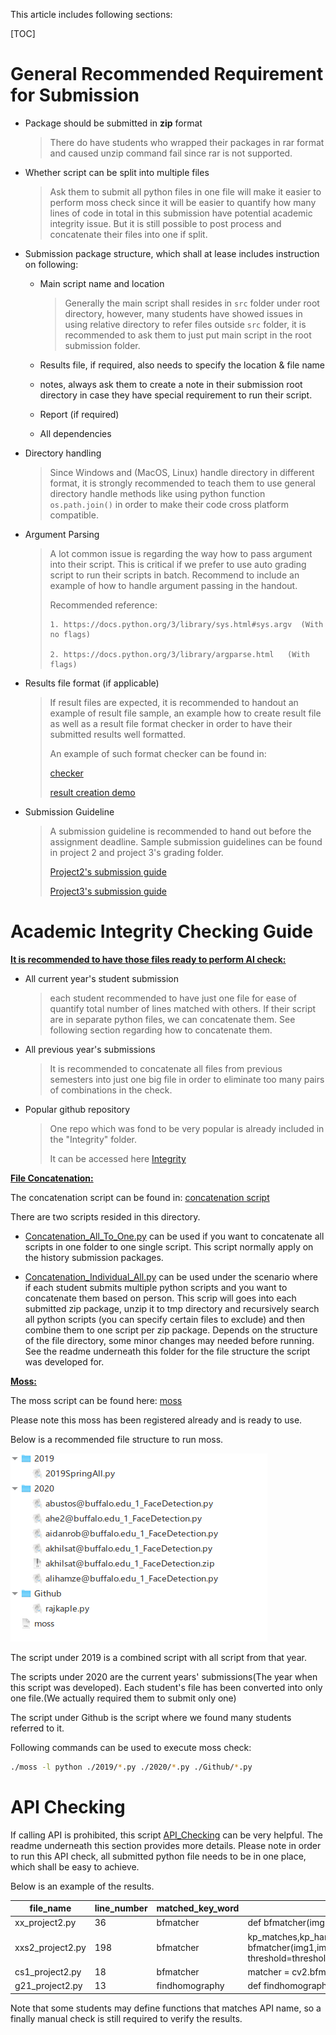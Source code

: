 This article includes following sections:

[TOC]



# General Recommended Requirement for Submission

- Package should be submitted in **zip** format

  > There do have students who wrapped their packages in rar format and caused unzip command fail since rar is not supported. 

- Whether script can be split into multiple files

  > Ask them to submit all python files in one file will make it easier to perform moss check since it will be easier to quantify how many lines of code in total in this submission have potential academic integrity issue. But it is still possible to post process and concatenate their files into one if split. 

- Submission package structure, which shall at lease includes instruction on following:

  - Main script name and location

    > Generally the main script shall resides in `src` folder under root directory, however, many students have showed issues in using relative directory to refer files outside `src` folder, it is recommended to ask them to just put main script in the root submission folder.

  - Results file, if required, also needs to specify the location & file name

  - notes, always ask them to create a note in their submission root directory in case they have special requirement to run their script. 

  - Report (if required)

  - All dependencies 

- Directory handling

  > Since Windows and (MacOS, Linux) handle directory in different format, it is strongly recommended to teach them to use general directory handle methods like using python function `os.path.join()` in order to make their code cross platform compatible.

- Argument Parsing

  > A lot common issue is regarding the way how to pass argument into their script. This is critical if we prefer to use auto grading script to run their scripts in batch. Recommend to include an example of how to handle argument passing in the handout.
  >
  > Recommended reference:
  >
  > 	1. https://docs.python.org/3/library/sys.html#sys.argv  (With no flags)
  >
  >  	2. https://docs.python.org/3/library/argparse.html   (With flags)

- Results file format (if applicable)

  > If result files are expected, it is recommended to handout an example of result file sample, an example how to create result file as well as a result file format checker in order to have their submitted results well formatted. 
  >
  > An example of such format checker can be found in: 
  >
  > [checker](../Project3_FaceDetection/Json_Checker_Annotator/)
  >
  > [result creation demo](../Project3_FaceDetection/)

- Submission Guideline

  > A submission guideline is recommended to hand out before the assignment deadline. Sample submission guidelines can be found in project 2 and project 3's grading folder.
  >
  > [Project2's submission guide](../Project2_Panorama/)
  >
  > [Project3's submission guide](../Project3_FaceDetection/)



# Academic Integrity Checking Guide

**<u>It is recommended to have those files ready to perform AI check:</u>**

- All current year's student submission 

  >  each student recommended to have just one file for ease of quantify total number of lines matched with others. If their script are in separate python files, we can concatenate them. See following section regarding how to concatenate them.

- All previous year's submissions 

  > It is recommended to concatenate all files from previous semesters into just one big file in order to eliminate too many pairs of combinations in the check.

- Popular github repository

  > One repo which was fond to be very popular is already included in the "Integrity" folder. 
  >
  > It can be accessed here [Integrity](../Integrity/) 



<u>**File Concatenation:**</u>

The concatenation script can be found in: [concatenation script](../Code_Concatenation/)

There are two scripts resided in this directory. 

- [Concatenation_All_To_One.py](../Code_Concatenation/Concatenation_All_To_One.py) can be used if you want to concatenate all scripts in one folder to one single script. This script normally apply on the history submission packages.

- [Concatenation_Individual_All.py](../Code_Concatenation/Concatenation_Individual_All.py) can be used under the scenario where if each student submits multiple python scripts and you want to concatenate them based on person. This scrip will goes into each submitted zip package, unzip it to tmp directory and recursively search all python scripts (you can specify certain files to exclude) and then combine them to one script per zip package. Depends on the structure of the file directory, some minor changes may needed before running. See the readme underneath this folder for the file structure the script was developed for. 

  

**<u>Moss:</u>**

The moss script can be found here: [moss](../Integrity/)

Please note this moss has been registered already and is ready to use. 

Below is a recommended file structure to run moss. 

![image-20200531230505655](readme.assets/image-20200531230505655.png)

The script under 2019 is a combined script with all script from that year. 

The scripts under 2020 are the current years' submissions(The year when this script was developed). Each student's file has been converted into only one file.(We actually required them to submit only one)   

The script under Github is the script where we found many students referred to it.

Following commands can be used to execute moss check:

```bash
./moss -l python ./2019/*.py ./2020/*.py ./Github/*.py
```



# API Checking

If calling API is prohibited, this script [API_Checking](../API_Checking/) can be very helpful. The readme underneath this section provides more details. Please note in order to run this API check, all submitted python file needs to be in one place, which shall be easy to achieve. 

Below is an example of the results. 

| file_name        | line_number | matched_key_word | original code                                                |
| ---------------- | ----------- | ---------------- | ------------------------------------------------------------ |
| xx_project2.py   | 36          | bfmatcher        | def bfmatcher(img1,img2,kp1,des1,kp2,des2,threshold=65, silent=true): |
| xxs2_project2.py | 198         | bfmatcher        | kp_matches,kp_hammdist = bfmatcher(img1,img2,kp_des_pair1[0],kp_des_pair1[1],kp_des_pair2[0],kp_des_pair2[1], threshold=threshold[1]) |
| cs1_project2.py  | 18          | bfmatcher        | matcher = cv2.bfmatcher(cv2.norm_l2, true)                   |
| g21_project2.py  | 13          | findhomography   | def findhomography(matchingpoints):                          |

Note that some students may define functions that matches API name, so a finally manual check is still required to verify the results.
